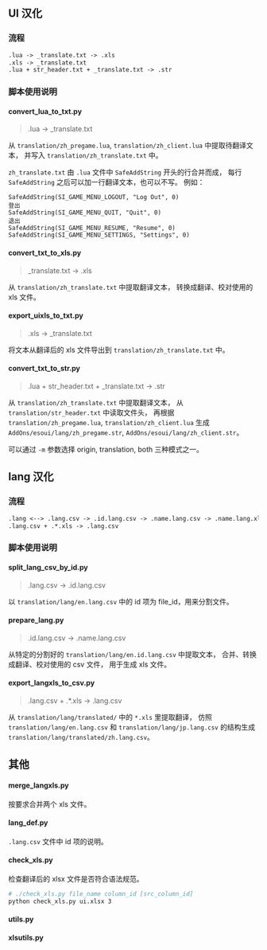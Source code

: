 ## UI 汉化

### 流程

```txt
.lua -> _translate.txt -> .xls
.xls -> _translate.txt
.lua + str_header.txt + _translate.txt -> .str
```

### 脚本使用说明

#### convert_lua_to_txt.py
>.lua -> _translate.txt

从 `translation/zh_pregame.lua`, `translation/zh_client.lua` 中提取待翻译文本，
并写入 `translation/zh_translate.txt` 中。

`zh_translate.txt` 由 `.lua` 文件中 `SafeAddString` 开头的行合并而成，
每行 `SafeAddString` 之后可以加一行翻译文本，也可以不写。
例如：

```
SafeAddString(SI_GAME_MENU_LOGOUT, "Log Out", 0)
登出
SafeAddString(SI_GAME_MENU_QUIT, "Quit", 0)
退出
SafeAddString(SI_GAME_MENU_RESUME, "Resume", 0)
SafeAddString(SI_GAME_MENU_SETTINGS, "Settings", 0)
```

#### convert_txt_to_xls.py
>_translate.txt -> .xls

从 `translation/zh_translate.txt` 中提取翻译文本，
转换成翻译、校对使用的 xls 文件。

#### export_uixls_to_txt.py
>.xls -> _translate.txt

将文本从翻译后的 xls 文件导出到 `translation/zh_translate.txt` 中。

#### convert_txt_to_str.py
>.lua + str_header.txt + _translate.txt -> .str

从 `translation/zh_translate.txt` 中提取翻译文本，
从 `translation/str_header.txt` 中读取文件头，
再根据 `translation/zh_pregame.lua`, `translation/zh_client.lua`
生成 `AddOns/esoui/lang/zh_pregame.str`, `AddOns/esoui/lang/zh_client.str`。

可以通过 `-m` 参数选择 origin, translation, both 三种模式之一。


## lang 汉化

### 流程

```txt
.lang <--> .lang.csv -> .id.lang.csv -> .name.lang.csv -> .name.lang.xls
.lang.csv + .*.xls -> .lang.csv
```

### 脚本使用说明

#### split_lang_csv_by_id.py
>.lang.csv -> .id.lang.csv

以 `translation/lang/en.lang.csv` 中的 id 项为 file_id，用来分割文件。

#### prepare_lang.py
>.id.lang.csv -> .name.lang.csv

从特定的分割好的 `translation/lang/en.id.lang.csv` 中提取文本，
合并、转换成翻译、校对使用的 csv 文件，
用于生成 xls 文件。

#### export_langxls_to_csv.py
>.lang.csv + .*.xls -> .lang.csv

从 `translation/lang/translated/` 中的 `*.xls` 里提取翻译， 
仿照 `translation/lang/en.lang.csv` 和 `translation/lang/jp.lang.csv`
的结构生成 `translation/lang/translated/zh.lang.csv`。


## 其他

#### merge_langxls.py
按要求合并两个 xls 文件。

#### lang_def.py
`.lang.csv` 文件中 id 项的说明。

#### check_xls.py
检查翻译后的 xlsx 文件是否符合语法规范。
```bash
# ./check_xls.py file_name column_id [src_column_id]
python check_xls.py ui.xlsx 3
```

#### utils.py

#### xlsutils.py
